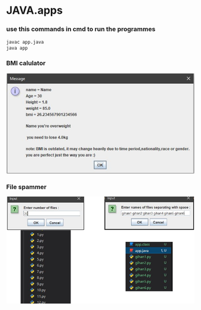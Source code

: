 # JAVA.apps
### use this commands in cmd to run the programmes
```
javac app.java
java app
```
### BMI calulator
<img src = "./BMI calculator/img.JPG">

### File spammer
<img src = "./File spammer/img.png">
